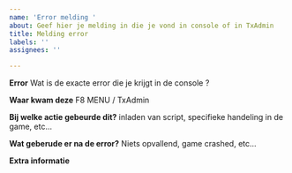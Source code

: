 ```yaml
---
name: 'Error melding '
about: Geef hier je melding in die je vond in console of in TxAdmin
title: Melding error
labels: ''
assignees: ''

---
```


**Error**
Wat is de exacte error die je krijgt in de console ? 

**Waar kwam deze**
F8 MENU / TxAdmin

**Bij welke actie gebeurde dit?**
inladen van script, specifieke handeling in de game, etc...

**Wat geberude er na de error?**
Niets opvallend, game crashed, etc...

**Extra informatie**
